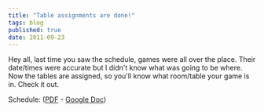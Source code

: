 ```yaml
---
title: "Table assignments are done!"
tags: blog
published: true
date: 2011-09-23
---
```


Hey all, last time you saw the schedule, games were all over the place. Their date/times were accurate but I didn't know what was going to be where. Now the tables are assigned, so you'll know what room/table your game is in. Check it out.

Schedule: ([PDF](/images/BBC_schedule2.pdf) - [Google Doc](https://docs.google.com/spreadsheet/ccc?key=0AqNVQlE61iI2dGdkc29ZVFR3S3RMTzFRU1V4LW9tT2c&hl=en_US#gid=6))
